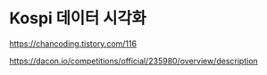 # Kospi 데이터 시각화
https://chancoding.tistory.com/116

https://dacon.io/competitions/official/235980/overview/description
